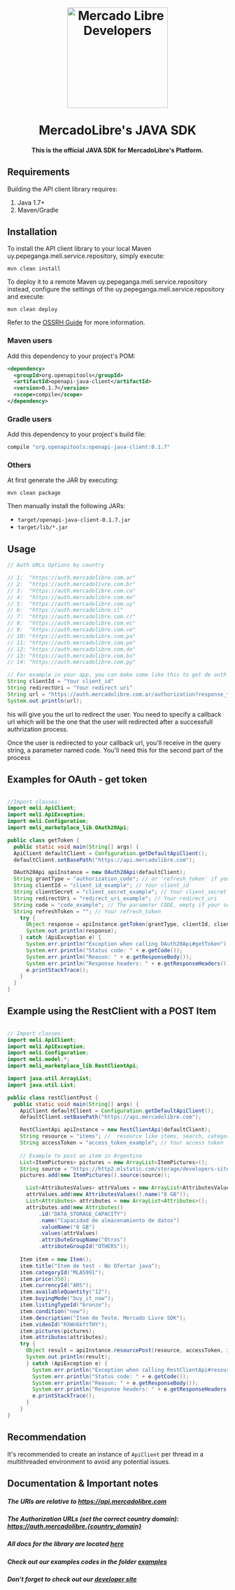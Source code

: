 
<h1 align="center">
  <a href="https://developers.mercadolibre.com">
    <img src="https://user-images.githubusercontent.com/1153516/29861072-689ec57e-8d3e-11e7-8368-dd923543258f.jpg" alt="Mercado Libre Developers" width="230"></a>
  </a>
  <br><br>
  MercadoLibre's JAVA SDK
  <br>
</h1>

<h4 align="center">This is the official JAVA SDK for MercadoLibre's Platform.</h4>



## Requirements

Building the API client library requires:
1. Java 1.7+
2. Maven/Gradle

## Installation

To install the API client library to your local Maven uy.pepeganga.meli.service.repository, simply execute:

```shell
mvn clean install
```

To deploy it to a remote Maven uy.pepeganga.meli.service.repository instead, configure the settings of the uy.pepeganga.meli.service.repository and execute:

```shell
mvn clean deploy
```

Refer to the [OSSRH Guide](http://central.sonatype.org/pages/ossrh-guide.html) for more information.

### Maven users

Add this dependency to your project's POM:

```xml
<dependency>
  <groupId>org.openapitools</groupId>
  <artifactId>openapi-java-client</artifactId>
  <version>0.1.7</version>
  <scope>compile</scope>
</dependency>
```

### Gradle users

Add this dependency to your project's build file:

```groovy
compile "org.openapitools:openapi-java-client:0.1.7"
```

### Others

At first generate the JAR by executing:

```shell
mvn clean package
```

Then manually install the following JARs:

* `target/openapi-java-client-0.1.7.jar`
* `target/lib/*.jar`


## Usage

```java
// Auth URLs Options by country

// 1:  "https://auth.mercadolibre.com.ar"
// 2:  "https://auth.mercadolivre.com.br"
// 3:  "https://auth.mercadolibre.com.co"
// 4:  "https://auth.mercadolibre.com.mx"
// 5:  "https://auth.mercadolibre.com.uy"
// 6:  "https://auth.mercadolibre.cl"
// 7:  "https://auth.mercadolibre.com.cr"
// 8:  "https://auth.mercadolibre.com.ec"
// 9:  "https://auth.mercadolibre.com.ve"
// 10: "https://auth.mercadolibre.com.pa"
// 11: "https://auth.mercadolibre.com.pe"
// 12: "https://auth.mercadolibre.com.do"
// 13: "https://auth.mercadolibre.com.bo"
// 14: "https://auth.mercadolibre.com.py"

// For example in your app, you can make some like this to get de auth
String clientId = "Your client_id"
String redirectUri = "Your redirect uri"
String url = "https://auth.mercadolibre.com.ar/authorization?response_type=code&client_id=" + clientId + "&redirect_uri=" + redirectUri + "";
System.out.println(url);

```

his will give you the url to redirect the user. You need to specify a callback url which will be the one that the user will redirected after a successfull authrization process.

Once the user is redirected to your callback url, you'll receive in the query string, a parameter named code. You'll need this for the second part of the process

## Examples for OAuth - get token
```java

//Import classes:
import meli.ApiClient;
import meli.ApiException;
import meli.Configuration;
import meli_marketplace_lib.OAuth20Api;

public class getToken {
  public static void main(String[] args) {
  ApiClient defaultClient = Configuration.getDefaultApiClient();
  defaultClient.setBasePath("https://api.mercadolibre.com");

  OAuth20Api apiInstance = new OAuth20Api(defaultClient);
  String grantType = "authorization_code"; // or 'refresh_token' if you need get one new token
  String clientId = "client_id_example"; // Your client_id
  String clientSecret = "client_secret_example"; // Your client_secret 
  String redirectUri = "redirect_uri_example"; // Your redirect_uri
  String code = "code_example"; // The parameter CODE, empty if your send a refresh_token 
  String refreshToken = ""; // Your refresh_token 
    try {
      Object response = apiInstance.getToken(grantType, clientId, clientSecret, redirectUri, code, refreshToken);
      System.out.println(response);
    } catch (ApiException e) {
      System.err.println("Exception when calling OAuth20Api#getToken");
      System.err.println("Status code: " + e.getCode());
      System.err.println("Reason: " + e.getResponseBody());
      System.err.println("Response headers: " + e.getResponseHeaders());
      e.printStackTrace();
    }
  }
}

```

## Example using the RestClient with a POST Item

```java

// Import classes:
import meli.ApiClient;
import meli.ApiException;
import meli.Configuration;
import meli.model.*;
import meli_marketplace_lib.RestClientApi;

import java.util.ArrayList;
import java.util.List;

public class restClientPost {
  public static void main(String[] args) {
    ApiClient defaultClient = Configuration.getDefaultApiClient();
    defaultClient.setBasePath("https://api.mercadolibre.com");

    RestClientApi apiInstance = new RestClientApi(defaultClient);
    String resource = "items"; //  resource like items, search, category etc
    String accessToken = "access_token_example"; // Your access token 
    
    // Example to post an item in Argentina
    List<ItemPictures> pictures = new ArrayList<ItemPictures>();
    String source =	"https://http2.mlstatic.com/storage/developers-site-cms-admin/openapi/319968615067-mp3.jpg";
    pictures.add(new ItemPictures().source(source));

      List<AttributesValues> attrValues = new ArrayList<AttributesValues>();
      attrValues.add(new AttributesValues().name("8 GB"));
      List<Attributes> attributes = new ArrayList<Attributes>();
      attributes.add(new Attributes()
          .id("DATA_STORAGE_CAPACITY")
          .name("Capacidad de almacenamiento de datos")
          .valueName("8 GB")
          .values(attrValues)
          .attributeGroupName("Otros")
          .attributeGroupId("OTHERS"));
      
    Item item = new Item();
    item.title("Item de test - No Ofertar java");
    item.categoryId("MLA5991");
    item.price(350);
    item.currencyId("ARS");
    item.availableQuantity("12");
    item.buyingMode("buy_it_now");
    item.listingTypeId("bronze");
    item.condition("new");
    item.description("Item de Teste. Mercado Livre SDK");
    item.videoId("RXWn6kftTHY");
    item.pictures(pictures);
    item.attributes(attributes);
    try {
      Object result = apiInstance.resourcePost(resource, accessToken, item);
      System.out.println(result);
      } catch (ApiException e) {
        System.err.println("Exception when calling RestClientApi#resourcePost");
        System.err.println("Status code: " + e.getCode());
        System.err.println("Reason: " + e.getResponseBody());
        System.err.println("Response headers: " + e.getResponseHeaders());
        e.printStackTrace();
      }
	}
}

```

## Recommendation

It's recommended to create an instance of `ApiClient` per thread in a multithreaded environment to avoid any potential issues.


## Documentation & Important notes

##### The URIs are relative to https://api.mercadolibre.com

##### The Authorization URLs (set the correct country domain): https://auth.mercadolibre.{country_domain}


#####  All docs for the library are located [here](https://github.com/mercadolibre/java-sdk/tree/master/docs)

#####  Check out our examples codes in the folder [examples](https://github.com/mercadolibre/java-sdk/tree/master/examples)

##### Don’t forget to check out our [developer site](https://developers.mercadolibre.com/)
